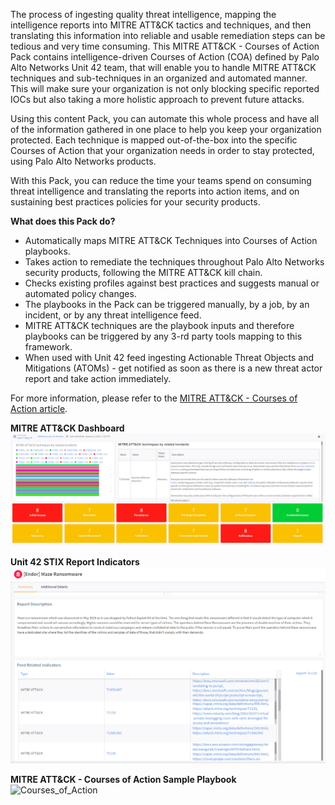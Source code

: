 The process of ingesting quality threat intelligence, mapping the intelligence reports into MITRE ATT&CK tactics and techniques, and then translating this information into reliable and usable remediation steps can be tedious and very time consuming. This MITRE ATT&CK - Courses of Action Pack contains intelligence-driven Courses of Action (COA) defined by Palo Alto Networks Unit 42 team, that will enable you to handle MITRE ATT&CK techniques and sub-techniques in an organized and automated manner. This will make sure your organization is not only blocking specific reported IOCs but also taking a more holistic approach to prevent future attacks.

Using this content Pack, you can automate this whole process and have all of the information gathered in one place to help you keep your organization protected.
Each technique is mapped out-of-the-box into the specific Courses of Action that your organization needs in order to stay protected, using Palo Alto Networks products.

With this Pack, you can reduce the time your teams spend on consuming threat intelligence and translating the reports into action items, and on sustaining best practices policies for your security products. 

**What does this Pack do?**
- Automatically maps MITRE ATT&CK Techniques into Courses of Action playbooks.
- Takes action to remediate the techniques throughout Palo Alto Networks security products, following the MITRE ATT&CK kill chain.
- Checks existing profiles against best practices and suggests manual or automated policy changes. 
- The playbooks in the Pack can be triggered manually, by a job, by an incident, or by any threat intelligence feed.
- MITRE ATT&CK techniques are the playbook inputs and therefore playbooks can be triggered by any 3-rd party tools mapping to this framework.  
- When used with Unit 42 feed ingesting Actionable Threat Objects and Mitigations (ATOMs) - get notified as soon as there is a new threat actor report and take action immediately. 

For more information, please refer to the [MITRE ATT&CK - Courses of Action article](https://xsoar.pan.dev/docs/reference/packs/courses-of-action).  


**MITRE ATT&CK Dashboard**
![MITRE_Dashboard](binary_files/MITRE_Dashboard.png)

**Unit 42 STIX Report Indicators**
![Maze_Ransomware](binary_files/Maze_Indicator.png)

**MITRE ATT&CK - Courses of Action Sample Playbook**
![Courses_of_Action](binary_files/MITRE_ATT%26CK_CoA_-_T1027.png)
